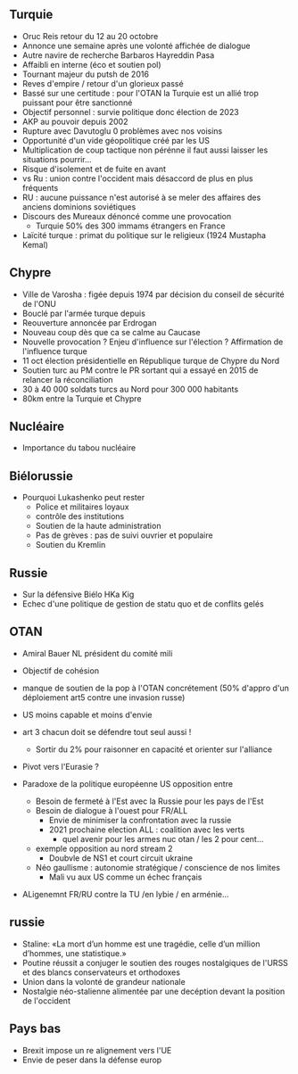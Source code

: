 ## Turquie

- Oruc Reis retour du 12 au 20 octobre
- Annonce une semaine après une volonté affichée de dialogue
- Autre navire de recherche Barbaros Hayreddin Pasa
- Affaibli en interne (éco et soutien pol)
- Tournant majeur du putsh de 2016
- Reves d'empire / retour d'un glorieux passé
- Bassé sur une certitude : pour l'OTAN la Turquie est un allié trop puissant pour être sanctionné
- Objectif personnel : survie politique donc élection de 2023
- AKP au pouvoir depuis 2002
- Rupture avec Davutoglu 0 problèmes avec nos voisins
- Opportunité d'un vide géopolitique créé par les US
- Multiplication de coup tactique non pérénne il faut aussi laisser les situations pourrir...
- Risque d'isolement et de fuite en avant
- vs Ru : union contre l'occident mais désaccord de plus en plus fréquents
- RU : aucune puissance n'est autorisé à se meler des affaires des anciens dominions soviétiques
- Discours des Mureaux dénoncé comme une provocation
  - Turquie 50% des 300 immams étrangers en France
- Laïcité turque : primat du politique sur le religieux (1924 Mustapha Kemal)

## Chypre 

- Ville de Varosha : figée depuis 1974 par décision du conseil de sécurité de l'ONU
- Bouclé par l'armée turque depuis
- Reouverture annoncée par Erdrogan
- Nouveau coup dès que ca se calme au Caucase
- Nouvelle provocation ? Enjeu d'influence sur l'élection ? Affirmation de l'influence turque
- 11 oct élection présidentielle en République turque de Chypre du Nord
- Soutien turc au PM contre le PR sortant qui a essayé en 2015 de relancer la réconciliation
- 30 à 40 000 soldats turcs au Nord pour 300 000 habitants
- 80km entre la Turquie et Chypre

## Nucléaire 

- Importance du tabou nucléaire

## Biélorussie

- Pourquoi Lukashenko peut rester
  - Police et militaires loyaux
  - contrôle des institutions
  - Soutien de la haute administration
  - Pas de grèves : pas de suivi ouvrier et populaire
  - Soutien du Kremlin
  
## Russie

- Sur la défensive Biélo HKa Kig
- Echec d'une politique de gestion de statu quo et de conflits gelés

## OTAN

- Amiral Bauer NL président du comité mili
- Objectif de cohésion

- manque de soutien de la pop à l'OTAN concrétement (50% d'appro d'un déploiement art5 contre une invasion russe)
- US moins capable et moins d'envie
- art 3 chacun doit se défendre tout seul aussi !
  - Sortir du 2% pour raisonner en capacité et orienter sur l'alliance
  
- Pivot vers l'Eurasie ?

- Paradoxe de la politique européenne US opposition entre
  - Besoin de fermeté à l'Est avec la Russie pour les pays de l'Est
  - Besoin de dialogue à l'ouest pour FR/ALL
    - Envie de minimiser la confrontation avec la russie
    - 2021 prochaine election ALL : coalition avec les verts 
      - quel avenir pour les armes nuc otan / les 2 pour cent...
  - exemple opposition au nord stream 2 
    - Doubvle de NS1 et court circuit ukraine
  - Néo gaullisme : autonomie stratégique / conscience de nos limites
    - Mali vu aux US comme un échec français
 
- ALigenemnt FR/RU contre la TU /en lybie / en arménie...

## russie 

- Staline: «La mort d’un homme est une tragédie, celle d’un million d’hommes, une statistique.»
- Poutine réussit a conjuger le soutien des rouges nostalgiques de l'URSS et des blancs conservateurs et orthodoxes
- Union dans la volonté de grandeur nationale
- Nostalgie néo-stalienne alimentée par une decéption devant la position de l'occident

## Pays bas 

- Brexit impose un re alignement vers l'UE
- Envie de peser dans la défense europ
